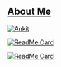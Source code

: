 <!--
**Ankit-29/Ankit-29** is a ✨ _special_ ✨ repository because its `README.md` (this file) appears on your GitHub profile.

Here are some ideas to get you started:

- 🔭 I’m currently working on ...
- 🌱 I’m currently learning ...
- 👯 I’m looking to collaborate on ...
- 🤔 I’m looking for help with ...
- 💬 Ask me about ...
- 📫 How to reach me: ...
- 😄 Pronouns: ...
- ⚡ Fun fact: ...
-->

## [About Me](https://about.me/itsankit)

[![Ankit](https://github-readme-stats.vercel.app/api?username=Ankit-29&count_private=true)](https://github.com/Ankit-29)

[![ReadMe Card](https://github-readme-stats.vercel.app/api/pin/?username=Ankit-29&repo=oscillator)](https://github.com/Ankit-29/oscillator)

[![ReadMe Card](https://github-readme-stats.vercel.app/api/pin/?username=Ankit-29&repo=webAgent)](https://github.com/Ankit-29/webAgent)


